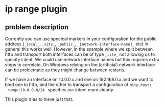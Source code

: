 # ip range plugin 

## problem description

Currently you can use specical markers in your configuration for the public address (`_local_`, `_site_`, `_public_`, 
`_[network-interface-name]_` etc) In general this works well. However, in the example where we split between http and 
transport both interfaces can be of type `_site_` not allowing us to specify intent. We could use network interface 
names but this requires extra steps to correlate. On Windows relying on the (artificial) network interface can be 
problematic as they might change between restarts.

If we have an interface on 10.0.0.x and one on 192.168.0.x and we want to bind one to http, and the other to transport
a configuration of `http.host: _range:10.0.0.0/24_` specifies our intent more clearly.

This plugin tries to hieve just that.